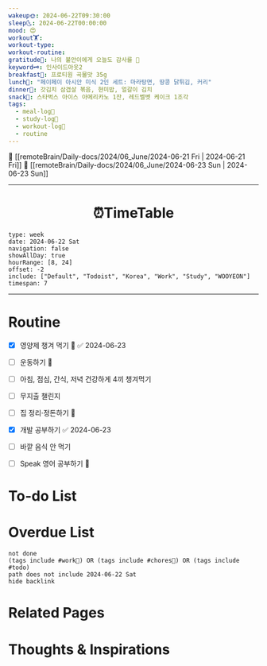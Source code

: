 ```yaml
---
wakeup🌞: 2024-06-22T09:30:00
sleep🌜: 2024-06-22T00:00:00
mood: 😍
workout🏋️: 
workout-type: 
workout-routine: 
gratitude🙏: 나의 불안이에게 오늘도 감사를 🙏
keyword🗝️: 인사이드아웃2
breakfast🍳: 프로티원 곡물맛 35g
lunch🍚: "페이페이 아시안 미식 2인 세트: 마라탕면, 땅콩 닭튀김, 커리"
dinner🥗: 갓김치 삼겹살 볶음, 현미밥, 얼갈이 김치
snack🍬: 스타벅스 아이스 아메리카노 1잔, 레드벨벳 케이크 1조각
tags:
  - meal-log📝
  - study-log📓
  - workout-log💪
  - routine
---
```


🔺 [[remoteBrain/Daily-docs/2024/06_June/2024-06-21 Fri | 2024-06-21 Fri]]
🔻 [[remoteBrain/Daily-docs/2024/06_June/2024-06-23 Sun | 2024-06-23 Sun]]
___
<h1> <center>⏰TimeTable </center> </h1>

```gEvent
type: week
date: 2024-06-22 Sat
navigation: false
showAllDay: true
hourRange: [8, 24]
offset: -2
include: ["Default", "Todoist", "Korea", "Work", "Study", "WOOYEON"]
timespan: 7
```

--- 


# Routine 

- [x] 영양제 챙겨 먹기 🔼 ✅ 2024-06-23
- [ ] 운동하기 🔼
 - [ ] 아침, 점심, 간식, 저녁 건강하게 4끼 챙겨먹기
- [ ] 무지출 챌린지 
- [ ] 집 정리·정돈하기 🔼
- [x] 개발 공부하기 ✅ 2024-06-23
- [ ] 바깥 음식 안 먹기 
- [ ] Speak 영어 공부하기 🔼 


# To-do List


# Overdue List
```tasks
not done
(tags include #work💼) OR (tags include #chores🧺) OR (tags include #todo)
path does not include 2024-06-22 Sat
hide backlink
```

# Related Pages



# Thoughts & Inspirations

